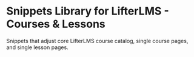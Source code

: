 # Snippets Library for LifterLMS - Courses & Lessons

Snippets that adjust core LifterLMS course catalog, single course pages, and single lesson pages.

